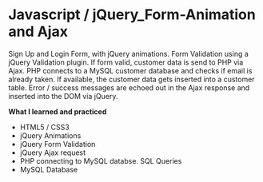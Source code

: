 # Javascript / jQuery_Form-Animation and Ajax
 
 Sign Up and Login Form, with jQuery animations.
 Form Validation using a jQuery Validation plugin.
 If form valid, customer data is send to PHP via Ajax.
 PHP connects to a MySQL customer database and checks if email is already taken. If available, the customer data gets inserted into a customer table. Error / success messages are echoed out in the Ajax response and inserted into the DOM via jQuery.
 
**What I learned and practiced**
 * HTML5 / CSS3
 * jQuery Animations
 * jQuery Form Validation
 * jQuery Ajax request
 * PHP connecting to MySQL databse. SQL Queries
 * MySQL Database
 
